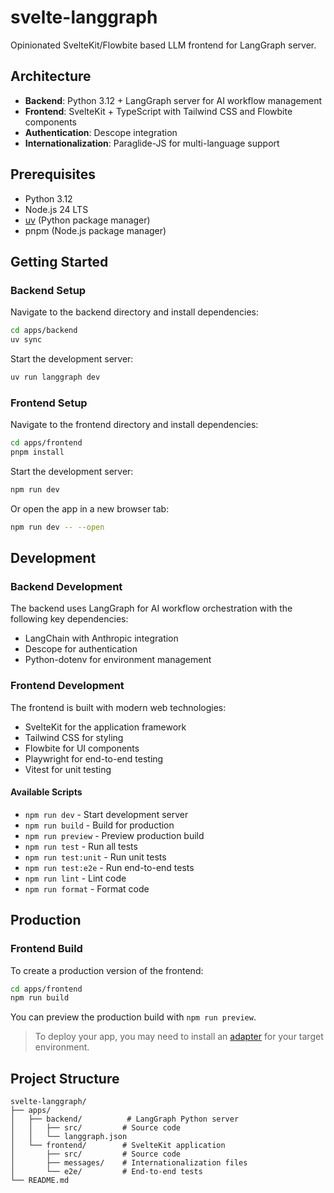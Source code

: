 # svelte-langgraph

Opinionated SvelteKit/Flowbite based LLM frontend for LangGraph server.

## Architecture

- **Backend**: Python 3.12 + LangGraph server for AI workflow management
- **Frontend**: SvelteKit + TypeScript with Tailwind CSS and Flowbite components
- **Authentication**: Descope integration
- **Internationalization**: Paraglide-JS for multi-language support

## Prerequisites

- Python 3.12
- Node.js 24 LTS
- [uv](https://docs.astral.sh/uv/) (Python package manager)
- pnpm (Node.js package manager)

## Getting Started

### Backend Setup

Navigate to the backend directory and install dependencies:

```bash
cd apps/backend
uv sync
```

Start the development server:

```bash
uv run langgraph dev
```

### Frontend Setup

Navigate to the frontend directory and install dependencies:

```bash
cd apps/frontend
pnpm install
```

Start the development server:

```bash
npm run dev
```

Or open the app in a new browser tab:

```bash
npm run dev -- --open
```

## Development

### Backend Development

The backend uses LangGraph for AI workflow orchestration with the following key dependencies:
- LangChain with Anthropic integration
- Descope for authentication
- Python-dotenv for environment management

### Frontend Development

The frontend is built with modern web technologies:
- SvelteKit for the application framework
- Tailwind CSS for styling
- Flowbite for UI components
- Playwright for end-to-end testing
- Vitest for unit testing

#### Available Scripts

- `npm run dev` - Start development server
- `npm run build` - Build for production
- `npm run preview` - Preview production build
- `npm run test` - Run all tests
- `npm run test:unit` - Run unit tests
- `npm run test:e2e` - Run end-to-end tests
- `npm run lint` - Lint code
- `npm run format` - Format code

## Production

### Frontend Build

To create a production version of the frontend:

```bash
cd apps/frontend
npm run build
```

You can preview the production build with `npm run preview`.

> To deploy your app, you may need to install an [adapter](https://svelte.dev/docs/kit/adapters) for your target environment.

## Project Structure

```
svelte-langgraph/
├── apps/
│   ├── backend/          # LangGraph Python server
│   │   ├── src/         # Source code
│   │   └── langgraph.json
│   └── frontend/        # SvelteKit application
│       ├── src/         # Source code
│       ├── messages/    # Internationalization files
│       └── e2e/         # End-to-end tests
└── README.md
```